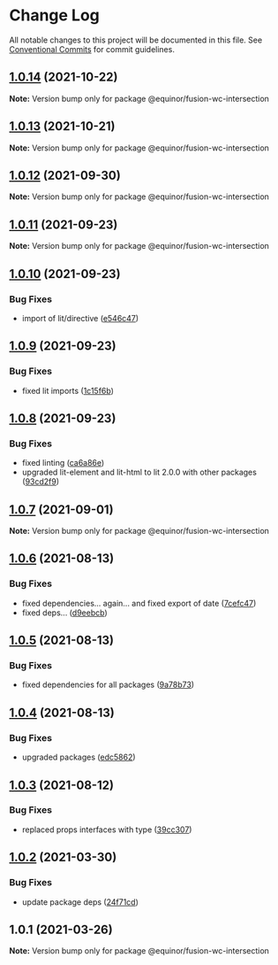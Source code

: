 # Change Log

All notable changes to this project will be documented in this file.
See [Conventional Commits](https://conventionalcommits.org) for commit guidelines.

## [1.0.14](https://github.com/equinor/fusion-web-components/compare/@equinor/fusion-wc-intersection@1.0.13...@equinor/fusion-wc-intersection@1.0.14) (2021-10-22)

**Note:** Version bump only for package @equinor/fusion-wc-intersection





## [1.0.13](https://github.com/equinor/fusion-web-components/compare/@equinor/fusion-wc-intersection@1.0.12...@equinor/fusion-wc-intersection@1.0.13) (2021-10-21)

**Note:** Version bump only for package @equinor/fusion-wc-intersection





## [1.0.12](https://github.com/equinor/fusion-web-components/compare/@equinor/fusion-wc-intersection@1.0.11...@equinor/fusion-wc-intersection@1.0.12) (2021-09-30)

**Note:** Version bump only for package @equinor/fusion-wc-intersection





## [1.0.11](https://github.com/equinor/fusion-web-components/compare/@equinor/fusion-wc-intersection@1.0.10...@equinor/fusion-wc-intersection@1.0.11) (2021-09-23)

**Note:** Version bump only for package @equinor/fusion-wc-intersection





## [1.0.10](https://github.com/equinor/fusion-web-components/compare/@equinor/fusion-wc-intersection@1.0.9...@equinor/fusion-wc-intersection@1.0.10) (2021-09-23)


### Bug Fixes

* import of lit/directive ([e546c47](https://github.com/equinor/fusion-web-components/commit/e546c47ed439237a60457128d82136cff4e4830e))





## [1.0.9](https://github.com/equinor/fusion-web-components/compare/@equinor/fusion-wc-intersection@1.0.8...@equinor/fusion-wc-intersection@1.0.9) (2021-09-23)


### Bug Fixes

* fixed lit imports ([1c15f6b](https://github.com/equinor/fusion-web-components/commit/1c15f6b865b9e43193942610f881ed1bc74a623c))





## [1.0.8](https://github.com/equinor/fusion-web-components/compare/@equinor/fusion-wc-intersection@1.0.7...@equinor/fusion-wc-intersection@1.0.8) (2021-09-23)


### Bug Fixes

* fixed linting ([ca6a86e](https://github.com/equinor/fusion-web-components/commit/ca6a86ebda14f6c85cb58f125778e94847b70b1d))
* upgraded lit-element and lit-html to lit 2.0.0 with other packages ([93cd2f9](https://github.com/equinor/fusion-web-components/commit/93cd2f997d6045fd5ab69fe05ccee5acfa861ad7))





## [1.0.7](https://github.com/equinor/fusion-web-components/compare/@equinor/fusion-wc-intersection@1.0.6...@equinor/fusion-wc-intersection@1.0.7) (2021-09-01)

**Note:** Version bump only for package @equinor/fusion-wc-intersection





## [1.0.6](https://github.com/equinor/fusion-web-components/compare/@equinor/fusion-wc-intersection@1.0.5...@equinor/fusion-wc-intersection@1.0.6) (2021-08-13)


### Bug Fixes

* fixed dependencies... again... and fixed export of date ([7cefc47](https://github.com/equinor/fusion-web-components/commit/7cefc47b307e67c3a79c41579e07ece70c2e0728))
* fixed deps... ([d9eebcb](https://github.com/equinor/fusion-web-components/commit/d9eebcb1d637e9c2bb64f465c9378f1fea17c973))





## [1.0.5](https://github.com/equinor/fusion-web-components/compare/@equinor/fusion-wc-intersection@1.0.4...@equinor/fusion-wc-intersection@1.0.5) (2021-08-13)


### Bug Fixes

* fixed dependencies for all packages ([9a78b73](https://github.com/equinor/fusion-web-components/commit/9a78b73068685cd4d096fdea1e8501464c18a51c))





## [1.0.4](https://github.com/equinor/fusion-web-components/compare/@equinor/fusion-wc-intersection@1.0.3...@equinor/fusion-wc-intersection@1.0.4) (2021-08-13)


### Bug Fixes

* upgraded packages ([edc5862](https://github.com/equinor/fusion-web-components/commit/edc58624c3921ef6c77020dd3a026f40ed1dd5f2))





## [1.0.3](https://github.com/equinor/fusion-web-components/compare/@equinor/fusion-wc-intersection@1.0.2...@equinor/fusion-wc-intersection@1.0.3) (2021-08-12)


### Bug Fixes

* replaced props interfaces with type ([39cc307](https://github.com/equinor/fusion-web-components/commit/39cc3078b3bb217587f5eb39020a312cb859bb96))





## [1.0.2](https://github.com/equinor/fusion-web-components/compare/@equinor/fusion-wc-intersection@1.0.1...@equinor/fusion-wc-intersection@1.0.2) (2021-03-30)


### Bug Fixes

* update package deps ([24f71cd](https://github.com/equinor/fusion-web-components/commit/24f71cdb8f2ce709dcd7be534e3ddaea6496311f))





## 1.0.1 (2021-03-26)

**Note:** Version bump only for package @equinor/fusion-wc-intersection

